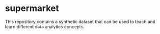 # supermarket
This repository contains a synthetic dataset that can be used to teach and learn different data analytics concepts.
